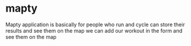 # mapty
Mapty application is basically for people who run and cycle can store their results and see them on the map
we can add our workout in the form and see them on the map
